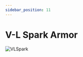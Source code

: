 ```yaml
---
sidebar_position: 11
---
```


# V-L Spark Armor

![VLSpark](https://vwiki.valorserver.com/api/item/picture/v-l%20spark%20armor)
